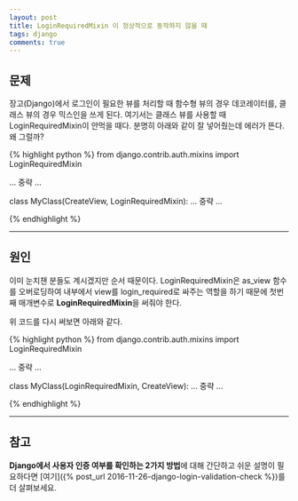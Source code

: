 ```yaml
---
layout: post
title: LoginRequiredMixin 이 정상적으로 동작하지 않을 때
tags: django
comments: true
---
```


## 문제

장고(Django)에서 로그인이 필요한 뷰를 처리할 때 함수형 뷰의 경우 데코레이터를, 클래스 뷰의 경우 믹스인을 쓰게 된다. 여기서는 클래스 뷰를 사용할 때 LoginRequiredMixin이 안먹을 때다. 분명히 아래와 같이 잘 넣어줬는데 에러가 뜬다. 왜 그럴까?

{% highlight python %}
from django.contrib.auth.mixins import LoginRequiredMixin

... 중략 ...

class MyClass(CreateView, LoginRequiredMixin):
... 중략 ...

{% endhighlight %}

---

## 원인

이미 눈치챈 분들도 계시겠지만 순서 때문이다. LoginRequiredMixin은 as_view 함수를 오버로딩하여 내부에서 view를 login_required로 싸주는 역할을 하기 때문에 첫번째 매개변수로 **LoginRequiredMixin**을 써줘야 한다.

위 코드를 다시 써보면 아래와 같다.

{% highlight python %}
from django.contrib.auth.mixins import LoginRequiredMixin

... 중략 ...

class MyClass(LoginRequiredMixin, CreateView):
... 중략 ...

{% endhighlight %}

---

## 참고

**Django에서 사용자 인증 여부를 확인하는 2가지 방법**에 대해 간단하고 쉬운 설명이 필요하다면 [여기]({% post_url 2016-11-26-django-login-validation-check %})를 더 살펴보세요.
